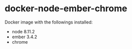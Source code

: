 # docker-node-ember-chrome

Docker image with the followings installed:
- node 8.11.2
- ember 3.4.2
- chrome

